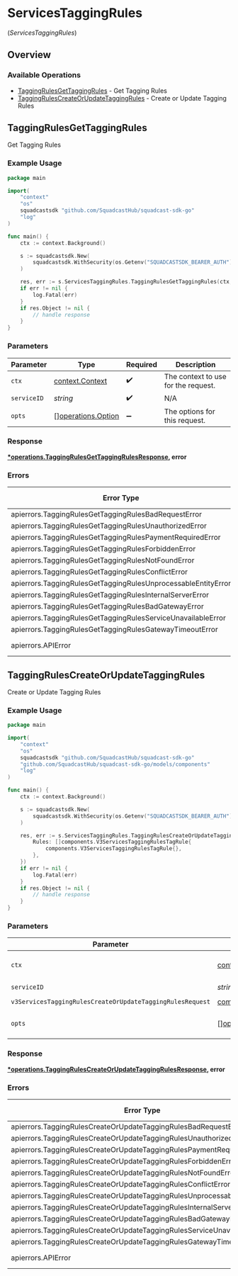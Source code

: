 # ServicesTaggingRules
(*ServicesTaggingRules*)

## Overview

### Available Operations

* [TaggingRulesGetTaggingRules](#taggingrulesgettaggingrules) - Get Tagging Rules
* [TaggingRulesCreateOrUpdateTaggingRules](#taggingrulescreateorupdatetaggingrules) - Create or Update Tagging Rules

## TaggingRulesGetTaggingRules

Get Tagging Rules

### Example Usage

<!-- UsageSnippet language="go" operationID="TaggingRules_getTaggingRules" method="get" path="/v3/services/{serviceID}/tagging-rules" -->
```go
package main

import(
	"context"
	"os"
	squadcastsdk "github.com/SquadcastHub/squadcast-sdk-go"
	"log"
)

func main() {
    ctx := context.Background()

    s := squadcastsdk.New(
        squadcastsdk.WithSecurity(os.Getenv("SQUADCASTSDK_BEARER_AUTH")),
    )

    res, err := s.ServicesTaggingRules.TaggingRulesGetTaggingRules(ctx, "<id>")
    if err != nil {
        log.Fatal(err)
    }
    if res.Object != nil {
        // handle response
    }
}
```

### Parameters

| Parameter                                                | Type                                                     | Required                                                 | Description                                              |
| -------------------------------------------------------- | -------------------------------------------------------- | -------------------------------------------------------- | -------------------------------------------------------- |
| `ctx`                                                    | [context.Context](https://pkg.go.dev/context#Context)    | :heavy_check_mark:                                       | The context to use for the request.                      |
| `serviceID`                                              | *string*                                                 | :heavy_check_mark:                                       | N/A                                                      |
| `opts`                                                   | [][operations.Option](../../models/operations/option.md) | :heavy_minus_sign:                                       | The options for this request.                            |

### Response

**[*operations.TaggingRulesGetTaggingRulesResponse](../../models/operations/taggingrulesgettaggingrulesresponse.md), error**

### Errors

| Error Type                                                    | Status Code                                                   | Content Type                                                  |
| ------------------------------------------------------------- | ------------------------------------------------------------- | ------------------------------------------------------------- |
| apierrors.TaggingRulesGetTaggingRulesBadRequestError          | 400                                                           | application/json                                              |
| apierrors.TaggingRulesGetTaggingRulesUnauthorizedError        | 401                                                           | application/json                                              |
| apierrors.TaggingRulesGetTaggingRulesPaymentRequiredError     | 402                                                           | application/json                                              |
| apierrors.TaggingRulesGetTaggingRulesForbiddenError           | 403                                                           | application/json                                              |
| apierrors.TaggingRulesGetTaggingRulesNotFoundError            | 404                                                           | application/json                                              |
| apierrors.TaggingRulesGetTaggingRulesConflictError            | 409                                                           | application/json                                              |
| apierrors.TaggingRulesGetTaggingRulesUnprocessableEntityError | 422                                                           | application/json                                              |
| apierrors.TaggingRulesGetTaggingRulesInternalServerError      | 500                                                           | application/json                                              |
| apierrors.TaggingRulesGetTaggingRulesBadGatewayError          | 502                                                           | application/json                                              |
| apierrors.TaggingRulesGetTaggingRulesServiceUnavailableError  | 503                                                           | application/json                                              |
| apierrors.TaggingRulesGetTaggingRulesGatewayTimeoutError      | 504                                                           | application/json                                              |
| apierrors.APIError                                            | 4XX, 5XX                                                      | \*/\*                                                         |

## TaggingRulesCreateOrUpdateTaggingRules

Create or Update Tagging Rules

### Example Usage

<!-- UsageSnippet language="go" operationID="TaggingRules_createOrUpdateTaggingRules" method="post" path="/v3/services/{serviceID}/tagging-rules" -->
```go
package main

import(
	"context"
	"os"
	squadcastsdk "github.com/SquadcastHub/squadcast-sdk-go"
	"github.com/SquadcastHub/squadcast-sdk-go/models/components"
	"log"
)

func main() {
    ctx := context.Background()

    s := squadcastsdk.New(
        squadcastsdk.WithSecurity(os.Getenv("SQUADCASTSDK_BEARER_AUTH")),
    )

    res, err := s.ServicesTaggingRules.TaggingRulesCreateOrUpdateTaggingRules(ctx, "<id>", components.V3ServicesTaggingRulesCreateOrUpdateTaggingRulesRequest{
        Rules: []components.V3ServicesTaggingRulesTagRule{
            components.V3ServicesTaggingRulesTagRule{},
        },
    })
    if err != nil {
        log.Fatal(err)
    }
    if res.Object != nil {
        // handle response
    }
}
```

### Parameters

| Parameter                                                                                                                                                | Type                                                                                                                                                     | Required                                                                                                                                                 | Description                                                                                                                                              |
| -------------------------------------------------------------------------------------------------------------------------------------------------------- | -------------------------------------------------------------------------------------------------------------------------------------------------------- | -------------------------------------------------------------------------------------------------------------------------------------------------------- | -------------------------------------------------------------------------------------------------------------------------------------------------------- |
| `ctx`                                                                                                                                                    | [context.Context](https://pkg.go.dev/context#Context)                                                                                                    | :heavy_check_mark:                                                                                                                                       | The context to use for the request.                                                                                                                      |
| `serviceID`                                                                                                                                              | *string*                                                                                                                                                 | :heavy_check_mark:                                                                                                                                       | N/A                                                                                                                                                      |
| `v3ServicesTaggingRulesCreateOrUpdateTaggingRulesRequest`                                                                                                | [components.V3ServicesTaggingRulesCreateOrUpdateTaggingRulesRequest](../../models/components/v3servicestaggingrulescreateorupdatetaggingrulesrequest.md) | :heavy_check_mark:                                                                                                                                       | N/A                                                                                                                                                      |
| `opts`                                                                                                                                                   | [][operations.Option](../../models/operations/option.md)                                                                                                 | :heavy_minus_sign:                                                                                                                                       | The options for this request.                                                                                                                            |

### Response

**[*operations.TaggingRulesCreateOrUpdateTaggingRulesResponse](../../models/operations/taggingrulescreateorupdatetaggingrulesresponse.md), error**

### Errors

| Error Type                                                               | Status Code                                                              | Content Type                                                             |
| ------------------------------------------------------------------------ | ------------------------------------------------------------------------ | ------------------------------------------------------------------------ |
| apierrors.TaggingRulesCreateOrUpdateTaggingRulesBadRequestError          | 400                                                                      | application/json                                                         |
| apierrors.TaggingRulesCreateOrUpdateTaggingRulesUnauthorizedError        | 401                                                                      | application/json                                                         |
| apierrors.TaggingRulesCreateOrUpdateTaggingRulesPaymentRequiredError     | 402                                                                      | application/json                                                         |
| apierrors.TaggingRulesCreateOrUpdateTaggingRulesForbiddenError           | 403                                                                      | application/json                                                         |
| apierrors.TaggingRulesCreateOrUpdateTaggingRulesNotFoundError            | 404                                                                      | application/json                                                         |
| apierrors.TaggingRulesCreateOrUpdateTaggingRulesConflictError            | 409                                                                      | application/json                                                         |
| apierrors.TaggingRulesCreateOrUpdateTaggingRulesUnprocessableEntityError | 422                                                                      | application/json                                                         |
| apierrors.TaggingRulesCreateOrUpdateTaggingRulesInternalServerError      | 500                                                                      | application/json                                                         |
| apierrors.TaggingRulesCreateOrUpdateTaggingRulesBadGatewayError          | 502                                                                      | application/json                                                         |
| apierrors.TaggingRulesCreateOrUpdateTaggingRulesServiceUnavailableError  | 503                                                                      | application/json                                                         |
| apierrors.TaggingRulesCreateOrUpdateTaggingRulesGatewayTimeoutError      | 504                                                                      | application/json                                                         |
| apierrors.APIError                                                       | 4XX, 5XX                                                                 | \*/\*                                                                    |